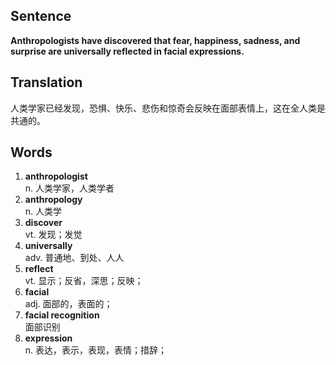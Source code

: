 ## Sentence

**Anthropologists have discovered that fear, happiness, sadness, and surprise are universally reflected in facial expressions.**   

## Translation

人类学家已经发现，恐惧、快乐、悲伤和惊奇会反映在面部表情上，这在全人类是共通的。   

## Words

1. **anthropologist**   
n. 人类学家，人类学者
2. **anthropology**    
n. 人类学
3. **discover**   
vt. 发现；发觉
4. **universally**    
adv. 普通地、到处、人人
5. **reflect**   
vt. 显示；反省，深思；反映；   
6. **facial**   
adj. 面部的，表面的；   
7. **facial recognition**    
面部识别    
8. **expression**    
n. 表达，表示，表现，表情；措辞；    

